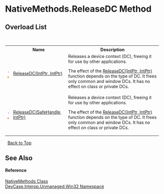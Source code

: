 # NativeMethods.ReleaseDC Method 
 


## Overload List
&nbsp;<table><tr><th></th><th>Name</th><th>Description</th></tr><tr><td>![Public method](media/pubmethod.gif "Public method")![Static member](media/static.gif "Static member")</td><td><a href="M_DevCase_Interop_Unmanaged_Win32_NativeMethods_ReleaseDC">ReleaseDC(IntPtr, IntPtr)</a></td><td>
Releases a device context (DC), freeing it for use by other applications. 

 The effect of the <a href="M_DevCase_Interop_Unmanaged_Win32_NativeMethods_ReleaseDC">ReleaseDC(IntPtr, IntPtr)</a> function depends on the type of DC. It frees only common and window DCs. It has no effect on class or private DCs.</td></tr><tr><td>![Public method](media/pubmethod.gif "Public method")![Static member](media/static.gif "Static member")</td><td><a href="M_DevCase_Interop_Unmanaged_Win32_NativeMethods_ReleaseDC_1">ReleaseDC(SafeHandle, IntPtr)</a></td><td>
Releases a device context (DC), freeing it for use by other applications. 

 The effect of the <a href="M_DevCase_Interop_Unmanaged_Win32_NativeMethods_ReleaseDC">ReleaseDC(IntPtr, IntPtr)</a> function depends on the type of DC. It frees only common and window DCs. It has no effect on class or private DCs.</td></tr></table>&nbsp;
<a href="#nativemethods.releasedc-method">Back to Top</a>

## See Also


#### Reference
<a href="T_DevCase_Interop_Unmanaged_Win32_NativeMethods">NativeMethods Class</a><br /><a href="N_DevCase_Interop_Unmanaged_Win32">DevCase.Interop.Unmanaged.Win32 Namespace</a><br />